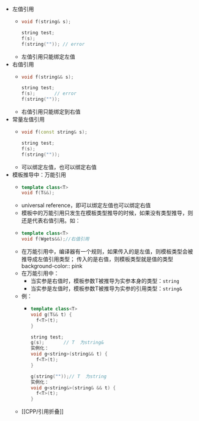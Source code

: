 - 左值引用
	- ```cpp
	  void f(string& s);
	  
	  string test;
	  f(s);
	  f(string("")); // error
	  ```
	- 左值引用只能绑定左值
- 右值引用
	- ```cpp
	  void f(string&& s);
	  
	  string test;
	  f(s);		  // error
	  f(string(""));
	  ```
	- 右值引用只能绑定到右值
- 常量左值引用
	- ```cpp
	  void f(const string& s);
	  
	  string test;
	  f(s);
	  f(string(""));
	  ```
	- 可以绑定左值，也可以绑定右值
- 模板推导中：万能引用
	- ```cpp
	  template class<T>
	  void f(T&&);
	  ```
	- universal reference，即可以绑定左值也可以绑定右值
	- 模板中的万能引用只发生在模板类型推导的时候，如果没有类型推导，则还是代表右值引用。如：
	- ```cpp
	  template class<T>
	  void f(Wgets&&);//右值引用
	  ```
	- 在万能引用中，编译器有一个规则，如果传入的是左值，则模板类型会被推导成左值引用类型； 传入的是右值，则模板类型就是值的类型
	  background-color:: pink
	- 在万能引用中：
		- 当实参是右值时，模板参数T被推导为实参本身的类型：`string`
		- 当实参是左值时，模板参数T被推导为实参的引用类型：`string&`
	- 例：
		- ```cpp
		  template class<T>
		  void g(T&& t) {
		  	f<T>(t);
		  }
		  
		  string test;
		  g(s);		  // T  为string&
		  实例化：
		  void g<string>(string&& t) {
		  	f<T>(t);
		  }
		  
		  g(string(""));// T  为string
		  实例化：
		  void g<string&>(string& && t) {
		  	f<T>(t);
		  }
		  ```
	- [[CPP/引用折叠]]